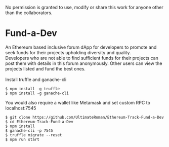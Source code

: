 No permission is granted to use, modify or share this work for anyone other than the collaborators.

# Fund-a-Dev
An Ethereum based inclusive forum dApp for developers to promote and seek funds for their projects upholding diversity and quality.
</br>
Developers who are not able to find sufficient funds for their projects can post them with details in this forum anonymously. Other users can view the projects listed and fund the best ones.
</br></br>
Install truffle and ganache-cli
```
$ npm install -g truffle
$ npm install -g ganache-cli
```
You would also require a wallet like Metamask and set custom RPC to localhost:7545

```
$ git clone https://github.com/UltimateRoman/Ethereum-Track-Fund-a-Dev
$ cd Ethereum-Track-Fund-a-Dev
$ npm install
$ ganache-cli -p 7545
$ truffle migrate --reset
$ npm run start
```
